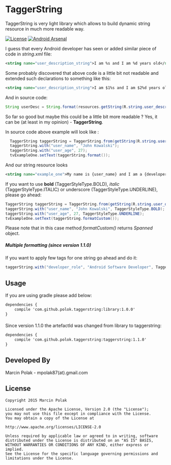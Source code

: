 TaggerString
============

TaggerString is very light library which allows to build dynamic string resource in much more readable way.

[![License](https://img.shields.io/badge/license-Apache%202-blue.svg)](https://www.apache.org/licenses/LICENSE-2.0) [![Android Arsenal](https://img.shields.io/badge/Android%20Arsenal-TaggerString-brightgreen.svg?style=flat)](https://android-arsenal.com/details/1/1048)

I guess that every Android developer has seen or added similar piece of code in *string.xml* file:

```xml
<string name="user_description_string">I am %s and I am %d years old</string>`
```

Some probably discovered that above code is a little bit not readable and extended such declarations to something like this:
```xml
<string name="user_description_string">I am $1%s and I am $2%d years old</string>
```

And in source code:
```java
String userDesc = String.format(resources.getString(R.string.user_description_string), "John Kowalski", 27);
```

So far so good but maybe this could be a little bit more readable ? Yes, it can be (at least in my opinion) - **TaggerString**.

In source code above example will look like :

```java
  TaggerString taggerString = TaggerString.from(getString(R.string.user_description_string));
  taggerString.with("user_name", "John Kowalski");
  taggerString.with("user_age", 27);
  tvExampleOne.setText(taggerString.format());
```

And our string resource looks

```xml
<string name="example_one">My name is {user_name} and I am a {developer_role}</string>
```

If you want to use **bold** (TaggerStyleType.BOLD), *italic* (TaggerStyleType.ITALIC) or underscore (TaggerStyleType.UNDERLINE), please go ahead:

```java
TaggerString taggerString = TaggerString.from(getString(R.string.user_description_string));
taggerString.with("user_name", "John Kowalski", TaggerStyleType.BOLD);
taggerString.with("user_age", 27, TaggerStyleType.UNDERLINE);
tvExampleOne.setText(taggerString.formatCustom());
```
Please note that in this case method *formatCustom()* returns *Spanned* object.

##### Multiple formatting (since version 1.1.0)
If you want to apply few tags for one string go ahead and do it:

```java
taggerString.with("developer_role", "Android Software Developer", TaggerStyleType.UNDERLINE, TaggerStyleType.BOLD, TaggerStyleType.ITALIC);
```

Usage
----------

If you are using gradle please add below:

```xml
dependencies {
    compile 'com.github.polok.taggerstring:library:1.0.0'
}
```

####
Since version 1.1.0 the artefactId was changed from library to taggerstring:

```xml
dependencies {
    compile 'com.github.polok.taggerstring:taggerstring:1.1.0'
}
```

Developed By
------------
Marcin Polak - mpolak87(at).gmail.com

License
----------

```
Copyright 2015 Marcin Polak

Licensed under the Apache License, Version 2.0 (the "License");
you may not use this file except in compliance with the License.
You may obtain a copy of the License at

http://www.apache.org/licenses/LICENSE-2.0

Unless required by applicable law or agreed to in writing, software
distributed under the License is distributed on an "AS IS" BASIS,
WITHOUT WARRANTIES OR CONDITIONS OF ANY KIND, either express or implied.
See the License for the specific language governing permissions and
limitations under the License.
```

